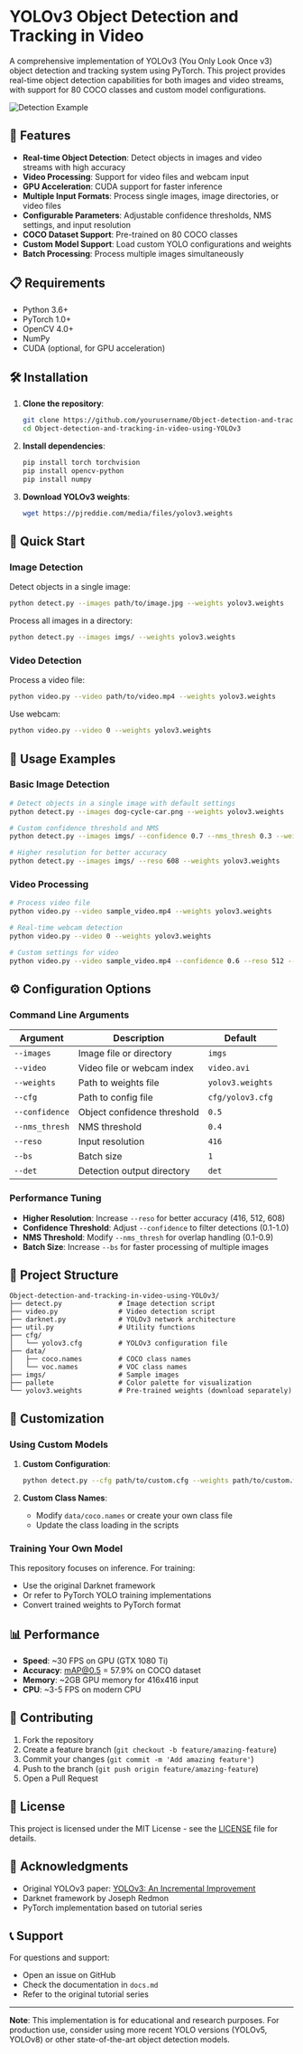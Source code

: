 # YOLOv3 Object Detection and Tracking in Video

A comprehensive implementation of YOLOv3 (You Only Look Once v3) object detection and tracking system using PyTorch. This project provides real-time object detection capabilities for both images and video streams, with support for 80 COCO classes and custom model configurations.

![Detection Example](https://i.imgur.com/m2jwnen.png)

## 🚀 Features

- **Real-time Object Detection**: Detect objects in images and video streams with high accuracy
- **Video Processing**: Support for video files and webcam input
- **GPU Acceleration**: CUDA support for faster inference
- **Multiple Input Formats**: Process single images, image directories, or video files
- **Configurable Parameters**: Adjustable confidence thresholds, NMS settings, and input resolution
- **COCO Dataset Support**: Pre-trained on 80 COCO classes
- **Custom Model Support**: Load custom YOLO configurations and weights
- **Batch Processing**: Process multiple images simultaneously

## 📋 Requirements

- Python 3.6+
- PyTorch 1.0+
- OpenCV 4.0+
- NumPy
- CUDA (optional, for GPU acceleration)

## 🛠️ Installation

1. **Clone the repository**:
   ```bash
   git clone https://github.com/yourusername/Object-detection-and-tracking-in-video-using-YOLOv3.git
   cd Object-detection-and-tracking-in-video-using-YOLOv3
   ```

2. **Install dependencies**:
   ```bash
   pip install torch torchvision
   pip install opencv-python
   pip install numpy
   ```

3. **Download YOLOv3 weights**:
   ```bash
   wget https://pjreddie.com/media/files/yolov3.weights
   ```
## 🎯 Quick Start

### Image Detection

Detect objects in a single image:
```bash
python detect.py --images path/to/image.jpg --weights yolov3.weights
```

Process all images in a directory:
```bash
python detect.py --images imgs/ --weights yolov3.weights
```

### Video Detection

Process a video file:
```bash
python video.py --video path/to/video.mp4 --weights yolov3.weights
```

Use webcam:
```bash
python video.py --video 0 --weights yolov3.weights
```

## 📖 Usage Examples

### Basic Image Detection
```bash
# Detect objects in a single image with default settings
python detect.py --images dog-cycle-car.png --weights yolov3.weights

# Custom confidence threshold and NMS
python detect.py --images imgs/ --confidence 0.7 --nms_thresh 0.3 --weights yolov3.weights

# Higher resolution for better accuracy
python detect.py --images imgs/ --reso 608 --weights yolov3.weights
```

### Video Processing
```bash
# Process video file
python video.py --video sample_video.mp4 --weights yolov3.weights

# Real-time webcam detection
python video.py --video 0 --weights yolov3.weights

# Custom settings for video
python video.py --video sample_video.mp4 --confidence 0.6 --reso 512 --weights yolov3.weights
```

## ⚙️ Configuration Options

### Command Line Arguments

| Argument | Description | Default |
|----------|-------------|---------|
| `--images` | Image file or directory | `imgs` |
| `--video` | Video file or webcam index | `video.avi` |
| `--weights` | Path to weights file | `yolov3.weights` |
| `--cfg` | Path to config file | `cfg/yolov3.cfg` |
| `--confidence` | Object confidence threshold | `0.5` |
| `--nms_thresh` | NMS threshold | `0.4` |
| `--reso` | Input resolution | `416` |
| `--bs` | Batch size | `1` |
| `--det` | Detection output directory | `det` |

### Performance Tuning

- **Higher Resolution**: Increase `--reso` for better accuracy (416, 512, 608)
- **Confidence Threshold**: Adjust `--confidence` to filter detections (0.1-1.0)
- **NMS Threshold**: Modify `--nms_thresh` for overlap handling (0.1-0.9)
- **Batch Size**: Increase `--bs` for faster processing of multiple images

## 📁 Project Structure

```
Object-detection-and-tracking-in-video-using-YOLOv3/
├── detect.py              # Image detection script
├── video.py               # Video detection script
├── darknet.py             # YOLOv3 network architecture
├── util.py                # Utility functions
├── cfg/
│   └── yolov3.cfg         # YOLOv3 configuration file
├── data/
│   ├── coco.names         # COCO class names
│   └── voc.names          # VOC class names
├── imgs/                  # Sample images
├── pallete                # Color palette for visualization
└── yolov3.weights         # Pre-trained weights (download separately)
```

## 🔧 Customization

### Using Custom Models

1. **Custom Configuration**:
   ```bash
   python detect.py --cfg path/to/custom.cfg --weights path/to/custom.weights
   ```

2. **Custom Class Names**:
   - Modify `data/coco.names` or create your own class file
   - Update the class loading in the scripts

### Training Your Own Model

This repository focuses on inference. For training:
- Use the original Darknet framework
- Or refer to PyTorch YOLO training implementations
- Convert trained weights to PyTorch format

## 📊 Performance

- **Speed**: ~30 FPS on GPU (GTX 1080 Ti)
- **Accuracy**: mAP@0.5 = 57.9% on COCO dataset
- **Memory**: ~2GB GPU memory for 416x416 input
- **CPU**: ~3-5 FPS on modern CPU

## 🤝 Contributing

1. Fork the repository
2. Create a feature branch (`git checkout -b feature/amazing-feature`)
3. Commit your changes (`git commit -m 'Add amazing feature'`)
4. Push to the branch (`git push origin feature/amazing-feature`)
5. Open a Pull Request

## 📝 License

This project is licensed under the MIT License - see the [LICENSE](LICENSE) file for details.

## 🙏 Acknowledgments

- Original YOLOv3 paper: [YOLOv3: An Incremental Improvement](https://arxiv.org/abs/1804.02767)
- Darknet framework by Joseph Redmon
- PyTorch implementation based on tutorial series

## 📞 Support

For questions and support:
- Open an issue on GitHub
- Check the documentation in `docs.md`
- Refer to the original tutorial series

---

**Note**: This implementation is for educational and research purposes. For production use, consider using more recent YOLO versions (YOLOv5, YOLOv8) or other state-of-the-art object detection models.

